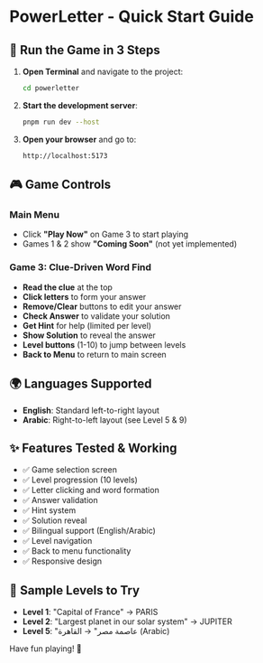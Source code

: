 # PowerLetter - Quick Start Guide

## 🚀 Run the Game in 3 Steps

1. **Open Terminal** and navigate to the project:
   ```bash
   cd powerletter
   ```

2. **Start the development server**:
   ```bash
   pnpm run dev --host
   ```

3. **Open your browser** and go to:
   ```
   http://localhost:5173
   ```

## 🎮 Game Controls

### Main Menu
- Click **"Play Now"** on Game 3 to start playing
- Games 1 & 2 show **"Coming Soon"** (not yet implemented)

### Game 3: Clue-Driven Word Find
- **Read the clue** at the top
- **Click letters** to form your answer
- **Remove/Clear** buttons to edit your answer
- **Check Answer** to validate your solution
- **Get Hint** for help (limited per level)
- **Show Solution** to reveal the answer
- **Level buttons** (1-10) to jump between levels
- **Back to Menu** to return to main screen

## 🌍 Languages Supported
- **English**: Standard left-to-right layout
- **Arabic**: Right-to-left layout (see Level 5 & 9)

## ✨ Features Tested & Working
- ✅ Game selection screen
- ✅ Level progression (10 levels)
- ✅ Letter clicking and word formation
- ✅ Answer validation
- ✅ Hint system
- ✅ Solution reveal
- ✅ Bilingual support (English/Arabic)
- ✅ Level navigation
- ✅ Back to menu functionality
- ✅ Responsive design

## 🎯 Sample Levels to Try
- **Level 1**: "Capital of France" → PARIS
- **Level 2**: "Largest planet in our solar system" → JUPITER
- **Level 5**: "عاصمة مصر" → القاهرة (Arabic)

Have fun playing! 🎉

